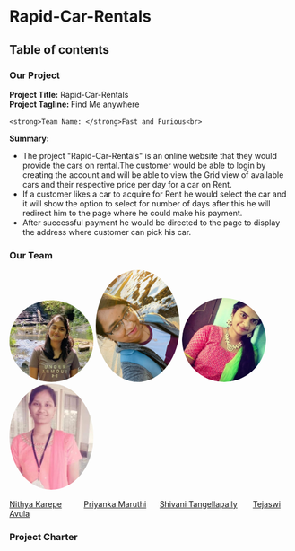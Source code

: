 # Rapid-Car-Rentals

## Table of contents

### Our Project
   <strong>Project Title:</strong> Rapid-Car-Rentals<br>
   <strong>Project Tagline: </strong>Find Me anywhere<br>
   
    <strong>Team Name: </strong>Fast and Furious<br>
   
    
**Summary:**<br>
* The project "Rapid-Car-Rentals" is an online website that they would provide the cars on rental.The customer would be able to login by creating the account and will be able to view the Grid view of available cars and their respective price per day for a car on Rent. 
* If a customer likes a car to acquire for Rent he would select the car and it will show the option to select for number of days after this he will redirect him to the page where he could make his payment.
* After successful payment he would be directed to the page to display the address where customer can pick his car.<br>

### Our Team
<img src="Nithya.jpg" alt="drawing" width="150" style="border-radius:50%" />                <img src="Priyanka.jpg" alt="drawing" width="150" style="border-radius:50%" />
<img src="vani.jpg.png" alt="drawing" width="150" style="border-radius:50%" />               <img src="Tejaswi.jpg" alt="Tejaswi" width="150" style="border-radius:50%"/>

  [Nithya Karepe](https://github.com/KarepeN) &nbsp;&nbsp;&nbsp;&nbsp;&nbsp;&nbsp;&nbsp;&nbsp; [Priyanka Maruthi](https://github.com/Maruthi158)             &nbsp;&nbsp;&nbsp;&nbsp;   [Shivani Tangellapally](https://github.com/shivani-ta)    &nbsp;&nbsp;&nbsp;&nbsp;&nbsp;   [Tejaswi Avula](https://github.com/tejaavula)

### Project Charter
